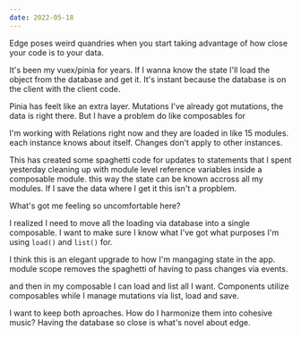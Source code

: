 ```yaml
---
date: 2022-05-18
---
```


Edge poses weird quandries when you start taking advantage of how close your code is to your data.

It's been my vuex/pinia for years. If I wanna know the state I'll load the object from the database and get it. It's instant because the database is on the client with the client code.

Pinia has feelt like an extra layer. Mutations I've already got mutations, the data is right there. But I have a problem do like composables for

I'm working with Relations right now and they are loaded in like 15 modules. each instance knows about itself. Changes don't apply to other instances.

This has created some spaghetti code for updates to statements that I spent yesterday cleaning up with module level reference variables inside a composable module. this way the state can be known accross all my modules. If I save the data where I get it this isn't a propblem.

What's got me feeling so uncomfortable here?

I realized I need to move all the loading via database into a single composable. I want to make sure I know what I've got what purposes I'm using `load()` and `list()` for.

I think this is an elegant upgrade to how I'm mangaging state in the app. module scope removes the spaghetti of having to pass changes via events.

and then in my composable I can load and list all I want. Components utilize composables while I manage mutations via list, load and save.

I want to keep both aproaches. How do I harmonize them into cohesive music? Having the database so close is what's novel about edge.
